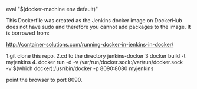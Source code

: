 eval "$(docker-machine env default)"

This Dockerfile was created as the Jenkins docker image on DockerHub does not have sudo and therefore you cannot
add packages to the image.  It is borrowed from:


http://container-solutions.com/running-docker-in-jenkins-in-docker/

1.git clone this repo.
2.cd to the directory jenkins-docker
3 docker build -t myjenkins
4. docker run -d -v /var/run/docker.sock:/var/run/docker.sock \
                -v $(which docker):/usr/bin/docker -p 8090:8080 myjenkins

point the browser to port 8090.

